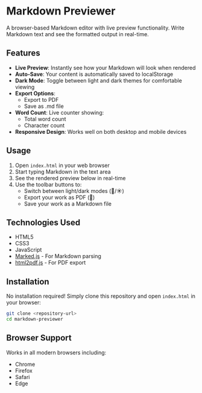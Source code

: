 # Markdown Previewer

A browser-based Markdown editor with live preview functionality. Write Markdown text and see the formatted output in real-time.

## Features

- **Live Preview**: Instantly see how your Markdown will look when rendered
- **Auto-Save**: Your content is automatically saved to localStorage
- **Dark Mode**: Toggle between light and dark themes for comfortable viewing
- **Export Options**:
  - Export to PDF
  - Save as .md file
- **Word Count**: Live counter showing:
  - Total word count
  - Character count
- **Responsive Design**: Works well on both desktop and mobile devices

## Usage

1. Open `index.html` in your web browser
2. Start typing Markdown in the text area
3. See the rendered preview below in real-time
4. Use the toolbar buttons to:
   - Switch between light/dark modes (🌙/☀️)
   - Export your work as PDF (📄)
   - Save your work as a Markdown file

## Technologies Used

- HTML5
- CSS3
- JavaScript
- [Marked.js](https://marked.js.org/) - For Markdown parsing
- [html2pdf.js](https://ekoopmans.github.io/html2pdf.js/) - For PDF export

## Installation

No installation required! Simply clone this repository and open `index.html` in your browser:

```bash
git clone <repository-url>
cd markdown-previewer
```

## Browser Support

Works in all modern browsers including:
- Chrome
- Firefox
- Safari
- Edge